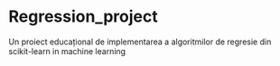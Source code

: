 # Regression_project
Un proiect educațional de implementarea a algoritmilor de regresie din scikit-learn in machine learning
